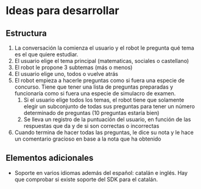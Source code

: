 # Ideas para desarrollar

## Estructura

1.  La conversación la comienza el usuario y el robot le pregunta qué tema es el que quiere estudiar.
1.  El usuario elige el tema principal (matematicas, sociales o castellano)
1.  El robot le propone 3 subtemas (más o menos)
1.  El usuario elige uno, todos o vuelve atrás
1.  El robot empieza a hacerle preguntas como si fuera una especie de concurso. Tiene que tener una lista de preguntas preparadas y funcionaría como si fuera una especie de simulacro de examen.
    1.  Si el usuario elige todos los temas, el robot tiene que solamente elegir un subconjunto de todas sus preguntas para tener un número determinado de preguntas (10 preguntas estaría bien)
    1.  Se lleva un registro de la puntuación del usuario, en función de las respuestas que da y de si son correctas o incorrectas
1.  Cuando termina de hacer todas las preguntas, le dice su nota y le hace un comentario gracioso en base a la nota que ha obtenido

## Elementos adicionales

-   Soporte en varios idiomas además del español: catalán e inglés. Hay que comprobar si existe soporte del SDK para el catalán.